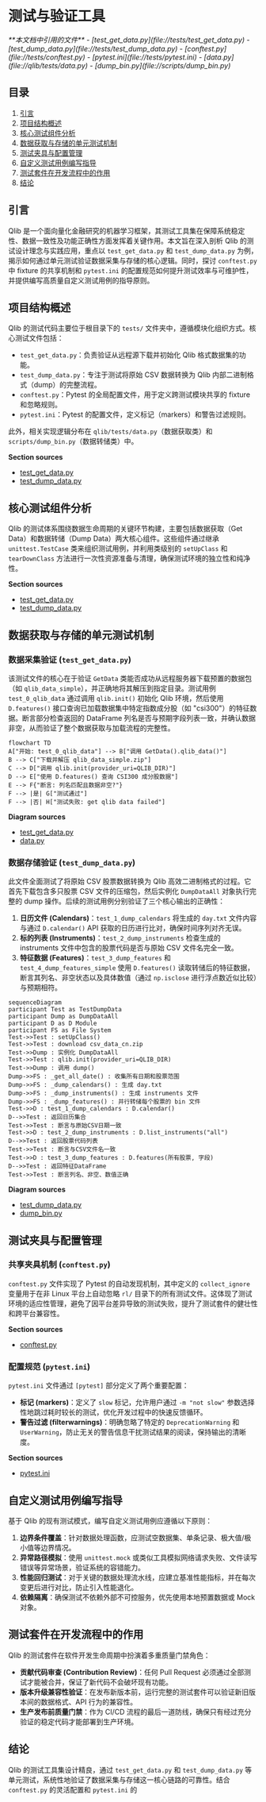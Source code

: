 
# 测试与验证工具

<cite>
**本文档中引用的文件**
- [test_get_data.py](file://tests/test_get_data.py)
- [test_dump_data.py](file://tests/test_dump_data.py)
- [conftest.py](file://tests/conftest.py)
- [pytest.ini](file://tests/pytest.ini)
- [data.py](file://qlib/tests/data.py)
- [dump_bin.py](file://scripts/dump_bin.py)
</cite>

## 目录
1. [引言](#引言)
2. [项目结构概述](#项目结构概述)
3. [核心测试组件分析](#核心测试组件分析)
4. [数据获取与存储的单元测试机制](#数据获取与存储的单元测试机制)
5. [测试夹具与配置管理](#测试夹具与配置管理)
6. [自定义测试用例编写指导](#自定义测试用例编写指导)
7. [测试套件在开发流程中的作用](#测试套件在开发流程中的作用)
8. [结论](#结论)

## 引言
Qlib 是一个面向量化金融研究的机器学习框架，其测试工具集在保障系统稳定性、数据一致性及功能正确性方面发挥着关键作用。本文旨在深入剖析 Qlib 的测试设计理念与实践应用，重点以 `test_get_data.py` 和 `test_dump_data.py` 为例，揭示如何通过单元测试验证数据采集与存储的核心逻辑。同时，探讨 `conftest.py` 中 fixture 的共享机制和 `pytest.ini` 的配置规范如何提升测试效率与可维护性，并提供编写高质量自定义测试用例的指导原则。

## 项目结构概述
Qlib 的测试代码主要位于根目录下的 `tests/` 文件夹中，遵循模块化组织方式。核心测试文件包括：
- `test_get_data.py`：负责验证从远程源下载并初始化 Qlib 格式数据集的功能。
- `test_dump_data.py`：专注于测试将原始 CSV 数据转换为 Qlib 内部二进制格式（dump）的完整流程。
- `conftest.py`：Pytest 的全局配置文件，用于定义跨测试模块共享的 fixture 和忽略规则。
- `pytest.ini`：Pytest 的配置文件，定义标记（markers）和警告过滤规则。

此外，相关实现逻辑分布在 `qlib/tests/data.py`（数据获取类）和 `scripts/dump_bin.py`（数据转储类）中。

**Section sources**
- [test_get_data.py](file://tests/test_get_data.py#L1-L50)
- [test_dump_data.py](file://tests/test_dump_data.py#L1-L90)

## 核心测试组件分析
Qlib 的测试体系围绕数据生命周期的关键环节构建，主要包括数据获取（Get Data）和数据转储（Dump Data）两大核心组件。这些组件通过继承 `unittest.TestCase` 类来组织测试用例，并利用类级别的 `setUpClass` 和 `tearDownClass` 方法进行一次性资源准备与清理，确保测试环境的独立性和纯净性。

**Section sources**
- [test_get_data.py](file://tests/test_get_data.py#L15-L25)
- [test_dump_data.py](file://tests/test_dump_data.py#L20-L47)

## 数据获取与存储的单元测试机制

### 数据采集验证 (`test_get_data.py`)
该测试文件的核心在于验证 `GetData` 类能否成功从远程服务器下载预置的数据包（如 `qlib_data_simple`），并正确地将其解压到指定目录。测试用例 `test_0_qlib_data` 通过调用 `qlib.init()` 初始化 Qlib 环境，然后使用 `D.features()` 接口查询已加载数据集中特定指数成分股（如 "csi300"）的特征数据。断言部分检查返回的 DataFrame 列名是否与预期字段列表一致，并确认数据非空，从而验证了整个数据获取与加载流程的完整性。

```mermaid
flowchart TD
A["开始: test_0_qlib_data"] --> B["调用 GetData().qlib_data()"]
B --> C["下载并解压 qlib_data_simple.zip"]
C --> D["调用 qlib.init(provider_uri=QLIB_DIR)"]
D --> E["使用 D.features() 查询 CSI300 成分股数据"]
E --> F{"断言: 列名匹配且数据非空?"}
F --> |是| G["测试通过"]
F --> |否| H["测试失败: get qlib data failed"]
```

**Diagram sources**
- [test_get_data.py](file://tests/test_get_data.py#L34-L40)
- [data.py](file://qlib/tests/data.py#L17-L210)

### 数据存储验证 (`test_dump_data.py`)
此文件全面测试了将原始 CSV 股票数据转换为 Qlib 高效二进制格式的过程。它首先下载包含多只股票 CSV 文件的压缩包，然后实例化 `DumpDataAll` 对象执行完整的 dump 操作。后续的测试用例分别验证了三个核心输出的正确性：

1.  **日历文件 (Calendars)**：`test_1_dump_calendars` 将生成的 `day.txt` 文件内容与通过 `D.calendar()` API 获取的日历进行比对，确保时间序列对齐无误。
2.  **标的列表 (Instruments)**：`test_2_dump_instruments` 检查生成的 instruments 文件中包含的股票代码是否与原始 CSV 文件名完全一致。
3.  **特征数据 (Features)**：`test_3_dump_features` 和 `test_4_dump_features_simple` 使用 `D.features()` 读取转储后的特征数据，断言其列名、非空状态以及具体数值（通过 `np.isclose` 进行浮点数近似比较）与预期相符。

```mermaid
sequenceDiagram
participant Test as TestDumpData
participant Dump as DumpDataAll
participant D as D Module
participant FS as File System
Test->>Test : setUpClass()
Test->>Test : download csv_data_cn.zip
Test->>Dump : 实例化 DumpDataAll
Test->>Test : qlib.init(provider_uri=QLIB_DIR)
Test->>Dump : 调用 dump()
Dump->>FS : _get_all_date() : 收集所有日期和股票范围
Dump->>FS : _dump_calendars() : 生成 day.txt
Dump->>FS : _dump_instruments() : 生成 instruments 文件
Dump->>FS : _dump_features() : 并行转储每个股票的 bin 文件
Test->>D : test_1_dump_calendars : D.calendar()
D-->>Test : 返回日历集合
Test->>Test : 断言与原始CSV日期一致
Test->>D : test_2_dump_instruments : D.list_instruments("all")
D-->>Test : 返回股票代码列表
Test->>Test : 断言与CSV文件名一致
Test->>D : test_3_dump_features : D.features(所有股票, 字段)
D-->>Test : 返回特征DataFrame
Test->>Test : 断言列名、非空、数值正确
```

**Diagram sources**
- [test_dump_data.py](file://tests/test_dump_data.py#L47-L89)
- [dump_bin.py](file://scripts/dump_bin.py#L304-L352)

## 测试夹具与配置管理

### 共享夹具机制 (`conftest.py`)
`conftest.py` 文件实现了 Pytest 的自动发现机制，其中定义的 `collect_ignore` 变量用于在非 Linux 平台上自动忽略 `rl/` 目录下的所有测试文件。这体现了测试环境的适应性管理，避免了因平台差异导致的测试失败，提升了测试套件的健壮性和跨平台兼容性。

**Section sources**
- [conftest.py](file://tests/conftest.py#L0-L10)

### 配置规范 (`pytest.ini`)
`pytest.ini` 文件通过 `[pytest]` 部分定义了两个重要配置：
- **标记 (markers)**：定义了 `slow` 标记，允许用户通过 `-m "not slow"` 参数选择性地跳过耗时较长的测试，优化开发过程中的快速反馈循环。
- **警告过滤 (filterwarnings)**：明确忽略了特定的 `DeprecationWarning` 和 `UserWarning`，防止无关的警告信息干扰测试结果的阅读，保持输出的清晰度。

**Section sources**
- [pytest.ini](file://tests/pytest.ini#L0-L6)

## 自定义测试用例编写指导
基于 Qlib 的现有测试模式，编写自定义测试用例应遵循以下原则：
1.  **边界条件覆盖**：针对数据处理函数，应测试空数据集、单条记录、极大值/极小值等边界情况。
2.  **异常路径模拟**：使用 `unittest.mock` 或类似工具模拟网络请求失败、文件读写错误等异常场景，验证系统的容错能力。
3.  **性能回归测试**：对于关键的数据处理流水线，应建立基准性能指标，并在每次变更后进行对比，防止引入性能退化。
4.  **依赖隔离**：确保测试不依赖外部不可控服务，优先使用本地预置数据或 Mock 对象。

## 测试套件在开发流程中的作用
Qlib 的测试套件在软件开发生命周期中扮演着多重质量门禁角色：
- **贡献代码审查 (Contribution Review)**：任何 Pull Request 必须通过全部测试才能被合并，保证了新代码不会破坏现有功能。
- **版本升级兼容性验证**：在发布新版本前，运行完整的测试套件可以验证新旧版本间的数据格式、API 行为的兼容性。
- **生产发布前质量门禁**：作为 CI/CD 流程的最后一道防线，确保只有经过充分验证的稳定代码才能部署到生产环境。

## 结论
Qlib 的测试工具集设计精良，通过 `test_get_data.py` 和 `test_dump_data.py` 等单元测试，系统性地验证了数据采集与存储这一核心链路的可靠性。结合 `conftest.py` 的灵活配置和 `pytest.ini` 的